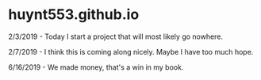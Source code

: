 # huynt553.github.io

2/3/2019 - Today I start a project that will most likely go nowhere.

2/7/2019 - I think this is coming along nicely. Maybe I have too much hope.

6/16/2019 - We made money, that's a win in my book.

